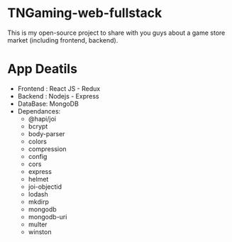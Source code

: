# TNGaming-web-fullstack

This is my open-source project to share with you guys about a game store market (including frontend, backend).

# App Deatils

-   Frontend : React JS - Redux
-   Backend : Nodejs - Express
-   DataBase: MongoDB
-   Dependances:
    + @hapi/joi
    + bcrypt
    + body-parser
    + colors
    + compression
    + config
    + cors
    + express
    + helmet
    + joi-objectid
    + lodash
    + mkdirp
    + mongodb
    + mongodb-uri
    + multer
    + winston
